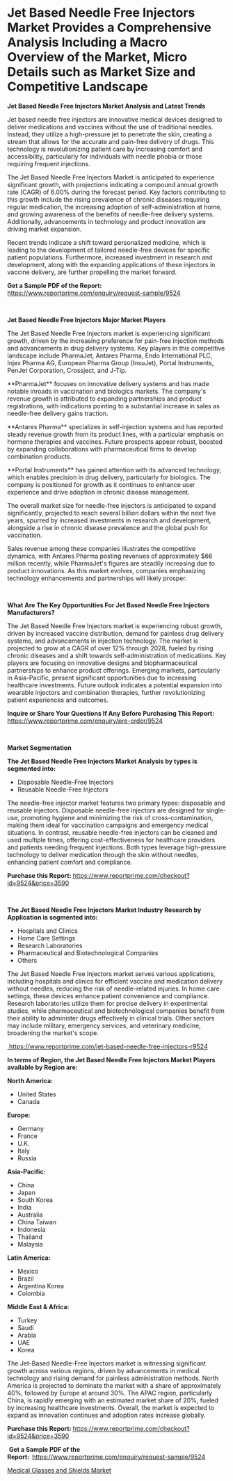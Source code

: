 <p><h1>Jet Based Needle Free Injectors Market Provides a Comprehensive Analysis Including a Macro Overview of the Market, Micro Details such as Market Size and Competitive Landscape</h1></p><p><strong>Jet Based Needle Free Injectors Market Analysis and Latest Trends</strong></p>
<p><p>Jet based needle free injectors are innovative medical devices designed to deliver medications and vaccines without the use of traditional needles. Instead, they utilize a high-pressure jet to penetrate the skin, creating a stream that allows for the accurate and pain-free delivery of drugs. This technology is revolutionizing patient care by increasing comfort and accessibility, particularly for individuals with needle phobia or those requiring frequent injections.</p><p>The Jet Based Needle Free Injectors Market is anticipated to experience significant growth, with projections indicating a compound annual growth rate (CAGR) of 6.00% during the forecast period. Key factors contributing to this growth include the rising prevalence of chronic diseases requiring regular medication, the increasing adoption of self-administration at home, and growing awareness of the benefits of needle-free delivery systems. Additionally, advancements in technology and product innovation are driving market expansion. </p><p>Recent trends indicate a shift toward personalized medicine, which is leading to the development of tailored needle-free devices for specific patient populations. Furthermore, increased investment in research and development, along with the expanding applications of these injectors in vaccine delivery, are further propelling the market forward.</p></p>
<p><strong>Get a Sample PDF of the Report:&nbsp;</strong> <a href="https://www.reportprime.com/enquiry/request-sample/9524?utm_campaign=3562&utm_medium=2&utm_source=Github&utm_content=ia&utm_term=20032025&utm_id=jet-based-needle-free-injectors">https://www.reportprime.com/enquiry/request-sample/9524</a></p>
<p>&nbsp;</p>
<p><strong>Jet Based Needle Free Injectors Major Market Players</strong></p>
<p><p>The Jet Based Needle Free Injectors market is experiencing significant growth, driven by the increasing preference for pain-free injection methods and advancements in drug delivery systems. Key players in this competitive landscape include PharmaJet, Antares Pharma, Endo International PLC, Injex Pharma AG, European Pharma Group (InsuJet), Portal Instruments, PenJet Corporation, Crossject, and J-Tip.</p><p>**PharmaJet** focuses on innovative delivery systems and has made notable inroads in vaccination and biologics markets. The company's revenue growth is attributed to expanding partnerships and product registrations, with indications pointing to a substantial increase in sales as needle-free delivery gains traction.</p><p>**Antares Pharma** specializes in self-injection systems and has reported steady revenue growth from its product lines, with a particular emphasis on hormone therapies and vaccines. Future prospects appear robust, boosted by expanding collaborations with pharmaceutical firms to develop combination products.</p><p>**Portal Instruments** has gained attention with its advanced technology, which enables precision in drug delivery, particularly for biologics. The company is positioned for growth as it continues to enhance user experience and drive adoption in chronic disease management.</p><p>The overall market size for needle-free injectors is anticipated to expand significantly, projected to reach several billion dollars within the next five years, spurred by increased investments in research and development, alongside a rise in chronic disease prevalence and the global push for vaccination.</p><p>Sales revenue among these companies illustrates the competitive dynamics, with Antares Pharma posting revenues of approximately $66 million recently, while PharmaJet's figures are steadily increasing due to product innovations. As this market evolves, companies emphasizing technology enhancements and partnerships will likely prosper.</p></p>
<p>&nbsp;</p>
<p><strong>What Are The Key Opportunities For Jet Based Needle Free Injectors Manufacturers?</strong></p>
<p><p>The Jet Based Needle Free Injectors market is experiencing robust growth, driven by increased vaccine distribution, demand for painless drug delivery systems, and advancements in injection technology. The market is projected to grow at a CAGR of over 12% through 2028, fueled by rising chronic diseases and a shift towards self-administration of medications. Key players are focusing on innovative designs and biopharmaceutical partnerships to enhance product offerings. Emerging markets, particularly in Asia-Pacific, present significant opportunities due to increasing healthcare investments. Future outlook indicates a potential expansion into wearable injectors and combination therapies, further revolutionizing patient experiences and outcomes.</p></p>
<p><strong>Inquire or Share Your Questions If Any Before Purchasing This Report:</strong> <a href="https://www.reportprime.com/enquiry/pre-order/9524?utm_campaign=3562&utm_medium=2&utm_source=Github&utm_content=ia&utm_term=20032025&utm_id=jet-based-needle-free-injectors">https://www.reportprime.com/enquiry/pre-order/9524</a></p>
<p>&nbsp;</p>
<p><strong>Market Segmentation</strong></p>
<p><strong>The Jet Based Needle Free Injectors Market Analysis by types is segmented into:</strong></p>
<p><ul><li>Disposable Needle-Free Injectors</li><li>Reusable Needle-Free Injectors</li></ul></p>
<p><p>The needle-free injector market features two primary types: disposable and reusable injectors. Disposable needle-free injectors are designed for single-use, promoting hygiene and minimizing the risk of cross-contamination, making them ideal for vaccination campaigns and emergency medical situations. In contrast, reusable needle-free injectors can be cleaned and used multiple times, offering cost-effectiveness for healthcare providers and patients needing frequent injections. Both types leverage high-pressure technology to deliver medication through the skin without needles, enhancing patient comfort and compliance.</p></p>
<p><strong>Purchase this Report:&nbsp;</strong><a href="https://www.reportprime.com/checkout?id=9524&price=3590&utm_campaign=3562&utm_medium=2&utm_source=Github&utm_content=ia&utm_term=20032025&utm_id=jet-based-needle-free-injectors">https://www.reportprime.com/checkout?id=9524&price=3590</a></p>
<p>&nbsp;</p>
<p><strong>The Jet Based Needle Free Injectors Market Industry Research by Application is segmented into:</strong></p>
<p><ul><li>Hospitals and Clinics</li><li>Home Care Settings</li><li>Research Laboratories</li><li>Pharmaceutical and Biotechnological Companies</li><li>Others</li></ul></p>
<p><p>The Jet Based Needle Free Injectors market serves various applications, including hospitals and clinics for efficient vaccine and medication delivery without needles, reducing the risk of needle-related injuries. In home care settings, these devices enhance patient convenience and compliance. Research laboratories utilize them for precise delivery in experimental studies, while pharmaceutical and biotechnological companies benefit from their ability to administer drugs effectively in clinical trials. Other sectors may include military, emergency services, and veterinary medicine, broadening the market's scope.</p></p>
<p><a href="https://www.reportprime.com/jet-based-needle-free-injectors-r9524?utm_campaign=3562&utm_medium=2&utm_source=Github&utm_content=ia&utm_term=20032025&utm_id=jet-based-needle-free-injectors">&nbsp;https://www.reportprime.com/jet-based-needle-free-injectors-r9524</a></p>
<p><strong>In terms of Region, the Jet Based Needle Free Injectors Market Players available by Region are:</strong></p>
<p>
    <p> <strong> North America: </strong>
        <ul>
            <li>United States</li>
            <li>Canada</li>
        </ul>
        </p> 
    <p> <strong> Europe: </strong>
        <ul>
            <li>Germany</li>
            <li>France</li>
            <li>U.K.</li>
            <li>Italy</li>
            <li>Russia</li>
        </ul>
        </p> 
    <p> <strong> Asia-Pacific: </strong>
        <ul>
            <li>China</li>
            <li>Japan</li>
            <li>South Korea</li>
            <li>India</li>
            <li>Australia</li>
            <li>China Taiwan</li>
            <li>Indonesia</li>
            <li>Thailand</li>
            <li>Malaysia</li>
        </ul>
        </p> 
    <p> <strong> Latin America: </strong>
        <ul>
            <li>Mexico</li>
            <li>Brazil</li>
            <li>Argentina Korea</li>
            <li>Colombia</li>
        </ul>
        </p> 
    <p> <strong> Middle East & Africa: </strong>
        <ul>
            <li>Turkey</li>
            <li>Saudi</li>
            <li>Arabia</li>
            <li>UAE</li>
            <li>Korea</li>
        </ul>
    </p>
    </p>
<p><p>The Jet-Based Needle-Free Injectors market is witnessing significant growth across various regions, driven by advancements in medical technology and rising demand for painless administration methods. North America is projected to dominate the market with a share of approximately 40%, followed by Europe at around 30%. The APAC region, particularly China, is rapidly emerging with an estimated market share of 20%, fueled by increasing healthcare investments. Overall, the market is expected to expand as innovation continues and adoption rates increase globally.</p></p>
<p><strong>Purchase this Report: </strong><a href="https://www.reportprime.com/checkout?id=9524&price=3590&utm_campaign=3562&utm_medium=2&utm_source=Github&utm_content=ia&utm_term=20032025&utm_id=jet-based-needle-free-injectors">https://www.reportprime.com/checkout?id=9524&price=3590</a></p>
<p>&nbsp;<strong>Get a Sample PDF of the Report:&nbsp;&nbsp;</strong><a href="https://www.reportprime.com/enquiry/request-sample/9524?utm_campaign=3562&utm_medium=2&utm_source=Github&utm_content=ia&utm_term=20032025&utm_id=jet-based-needle-free-injectors">https://www.reportprime.com/enquiry/request-sample/9524</a></p>
<p><strong></strong></p>
<p><p><a href="https://github.com/giardafshaxb/Market-Research-Report-List-1/blob/main/medical-glasses-and-shields-market.md?utm_campaign=3562&utm_medium=2&utm_source=Github&utm_content=ia&utm_term=20032025&utm_id=jet-based-needle-free-injectors">Medical Glasses and Shields Market</a></p></p>